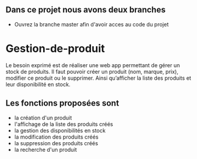 ## Dans ce projet nous avons deux branches
- Ouvrez la branche master afin d'avoir acces au code du projet

# Gestion-de-produit
Le besoin exprimé est de réaliser une web app permettant de gérer un stock de produits. Il faut pouvoir créer un produit (nom, marque, prix), modifier ce produit ou le supprimer. Ainsi qu’afficher la liste des produits et leur disponibilité en stock.

## Les fonctions proposées sont
- la création d'un produit
- l'affichage de la liste des produits créés
- la gestion des disponibilités en stock
- la modification des produits créés
- la suppression des produits créés
- la recherche d'un produit

